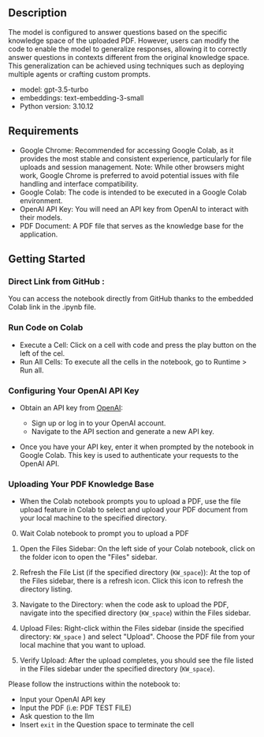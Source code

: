 ## Description
The model is configured to answer questions based on the specific knowledge space of the uploaded PDF. However, users can modify the code to enable the model to generalize responses, allowing it to correctly answer questions in contexts different from the original knowledge space. This generalization can be achieved using techniques such as deploying multiple agents or crafting custom prompts.

- model: gpt-3.5-turbo
- embeddings: text-embedding-3-small
- Python version: 3.10.12
  
## Requirements
- Google Chrome: Recommended for accessing Google Colab, as it provides the most stable and consistent experience, particularly for file uploads and session management.
  Note: While other browsers might work, Google Chrome is preferred to avoid potential issues with file handling and interface compatibility.
- Google Colab: The code is intended to be executed in a Google Colab environment.
- OpenAI API Key: You will need an API key from OpenAI to interact with their models.
- PDF Document: A PDF file that serves as the knowledge base for the application.

## Getting Started

### Direct Link from GitHub :

You can  access the notebook directly from GitHub thanks to the embedded Colab link in the .ipynb file. 
  
### Run  Code on Colab
- Execute a Cell: Click on a cell with code and press the play button on the left of the cel.
- Run All Cells: To execute all the cells in the notebook, go to Runtime > Run all.
  
### Configuring Your OpenAI API Key

- Obtain an API key from [OpenAI](https://openai.com/):
  - Sign up or log in to your OpenAI account.
  - Navigate to the API section and generate a new API key.

- Once you have your API key, enter it when prompted by the notebook in Google Colab. This key is used to authenticate your requests to the OpenAI API.

### Uploading Your PDF Knowledge Base

- When the Colab notebook prompts you to upload a PDF, use the file upload feature in Colab to select and upload your PDF document from your local machine to the specified directory.

0. Wait Colab notebook to prompt you to upload a PDF

1. Open the Files Sidebar: On the left side of your Colab notebook, click on the folder icon to open the "Files" sidebar.

2. Refresh the File List (if the specified directory (`KW_space`)): At the top of the Files sidebar, there is a refresh icon. Click this icon to refresh the directory listing. 

3. Navigate to the Directory: when the code ask to upload the PDF, navigate into the specified directory (`KW_space`) within the Files sidebar.

4. Upload Files: Right-click within the Files sidebar (inside the specified directory: `KW_space` ) and select "Upload". Choose the PDF file from your local machine that you want to upload.

5. Verify Upload: After the upload completes, you should see the file listed in the Files sidebar under the specified directory (`KW_space`).



Please follow the instructions within the notebook to:
- Input your OpenAI API key
- Input the PDF (i.e: PDF TEST FILE)
- Ask question to the llm
- Insert `exit` in the Question space to terminate the cell
